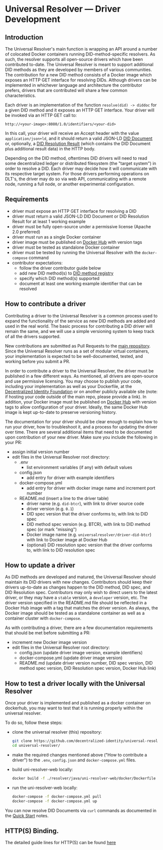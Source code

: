 # Universal Resolver — Driver Development

## Introduction

The Universal Resolver's main function is wrapping an API around a number of colocated Docker containers running DID-method-specific resolvers. As such, the resolver supports all open-source drivers which have been contributed to-date. The Universal Resolver is meant to support additional DID methods as they are developed by members of various communities. The contribution for a new DID method consists of a Docker image which exposes an HTTP GET interface for resolving DIDs. Although drivers can be implemented in whichever language and architecture the contributor prefers, drivers that are contributed will share a few common characteristics.

Each driver is an implementation of the function `resolve(did) -> diddoc` for a given DID method and it exposes an HTTP GET interface. Your driver will be invoked via an HTTP GET call to:

`http://<your-image>:8080/1.0/identifiers/<your-did>`

In this call, your driver will receive an Accept header with the value `application/json+ld`, and it should return a valid JSON-LD [DID Document](https://w3c-ccg.github.io/did-resolution/#output-diddocument) or, optionally, a [DID Resolution Result](https://w3c-ccg.github.io/did-resolution/#output-didresolutionresult) (which contains the DID Document plus additional result data) in the HTTP body.

Depending on the DID method, oftentimes DID drivers will need to read some decentralized ledger or distributed filesystem (the "target system") in order to resolve a DID. Each driver may decide how it will communicate with its respective target system. For those drivers performing operations on DLT's, the driver may do so via web API, communicating with a remote node, running a full node, or another experimental configuration.

## Requirements
- driver must expose an HTTP GET interface for resolving a DID
- driver must return a valid JSON-LD DID Document or DID Resolution Result for at least 1 working example
- driver must be fully open-source under a permissive license (Apache 2.0 preferred)
- driver must run as a single Docker container
- driver image must be published on [Docker Hub](https://hub.docker.com/) with version tags
- driver must be tested as standalone Docker container
- driver must be tested by running the Universal Resolver with the `docker-compose` command
- contributor expectations:
    * follow the driver contributor guide below
    * add new DID method(s) to [DID method registry](https://w3c-ccg.github.io/did-method-registry/)
    * specify which DID method(s) supported
    * document at least one working example identifier that can be resolved

## How to contribute a driver

Contributing a driver to the Universal Resolver is a common process used to expand the functionality of the service as new DID methods are added and used in the real world. The basic process for contributing a DID driver will remain the same, and we will use a simple versioning system to keep track of all the drivers supported. 

New contributions are submitted as Pull Requests to the [main repository](https://github.com/decentralized-identity/universal-resolver). Since the Universal Resolver runs as a set of modular virtual containers, your implementation is expected to be well-documented, tested, and working before you submit a PR. 

In order to contribute a driver to the Universal Resolver, the driver must be published in a few different ways. As mentioned, all drivers are open-source and use permissive licensing. You may choose to publish your code, including your implementation as well as your Dockerfile, at the [Decentralized Identity Foundation](https://github.com/decentralized-identity/universal-resolver/tree/master/drivers) or on another publicly available site (note: if hosting your code outside of the main repo, please provide a link). In addition, your Docker image must be published on [Docker Hub](https://hub.docker.com/) with version tags to allow configuration of your driver. Ideally, the same Docker Hub image is kept up-to-date to preserve versioning history.

The documentation for your driver should be clear enough to explain how to run your driver, how to troubleshoot it, and a process for updating the driver over time. There are several additional items that need to be documented upon contribution of your new driver.
Make sure you include the following in your PR:

- assign initial version number
- edit files in the Universal Resolver root directory:
  * .env
    * list environment variables (if any) with default values
  * config.json
    * add entry for driver with example identifiers  
  * docker-compose.yml
    * add entry for driver with docker image name and increment port number
  * README.md (insert a line to the driver table)
    * driver name (e.g. `did-btcr`), with link to driver source code
    * driver version (e.g. `0.1`)
    * DID spec version that the driver conforms to, with link to DID spec
    * DID method spec version (e.g. BTCR), with link to DID method spec (or mark "missing")
    * Docker image name (e.g. `universalresolver/driver-did-btcr`) with link to Docker image at Docker Hub
    * {optional} DID resolution spec version that the driver conforms to, with link to DID resolution spec

## How to update a driver

As DID methods are developed and matured, the Universal Resolver should maintain its DID drivers with new changes. Contributors should keep their drivers up-to-date as changes happen to the DID method, DID spec, and DID Resolution spec. Contributors may only wish to direct users to the latest driver, or they may have a `stable` version, a `developer` version, etc. The driver version specified in the README.md file should be reflected in a Docker Hub image with a tag that matches the driver version. As always, the Docker image should be tested as a standalone container as well as a container cluster with `docker-compose`.

As with contributing a driver, there are a few documentation requirements that should be met before submitting a PR: 

- increment new Docker image version
- edit files in the Universal Resolver root directory:
  * config.json (update driver image version, example identifiers)
  * docker-compose.yml (update driver image version)
  * README.md (update driver version number, DID spec version, DID method spec version, DID Resolution spec version, Docker Hub link)

## How to test a driver locally with the Universal Resolver

Once your driver is implemented and published as a docker container on dockerhub, you may want to test that it is running properly within the universal resolver.

To do so, follow these steps:

- clone the universal resolver (this) repository:

  ```bash
  git clone https://github.com/decentralized-identity/universal-resolver
  cd universal-resolver/
  ```

- make the required changes mentioned above ("How to contribute a driver") to the `.env`, `config.json` and `docker-compose.yml` files.
- build uni-resolver-web locally:

  ```bash
  docker build -f ./resolver/java/uni-resolver-web/docker/Dockerfile . -t universalresolver/uni-resolver-web
  ```

- run the uni-resolver-web locally:

  ```bash
  docker-compose -f docker-compose.yml pull
  docker-compose -f docker-compose.yml up
  ```

You can now resolve DID Documents via `curl` commands as documented in the [Quick Start](https://github.com/decentralized-identity/universal-resolver#quick-start) notes.

## HTTP(S) Binding.

The detailed guide lines for HTTP(S) can be found [here](https://w3c-ccg.github.io/did-resolution/#bindings-https)
